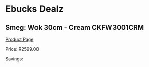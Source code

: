 
# Ebucks Dealz
## Smeg: Wok 30cm - Cream CKFW3001CRM
[Product Page](https://www.ebucks.com/web/shop/productSelected.do?prodId=1170697878&catId=1196428103)

Price: R2599.00

Savings: 


	